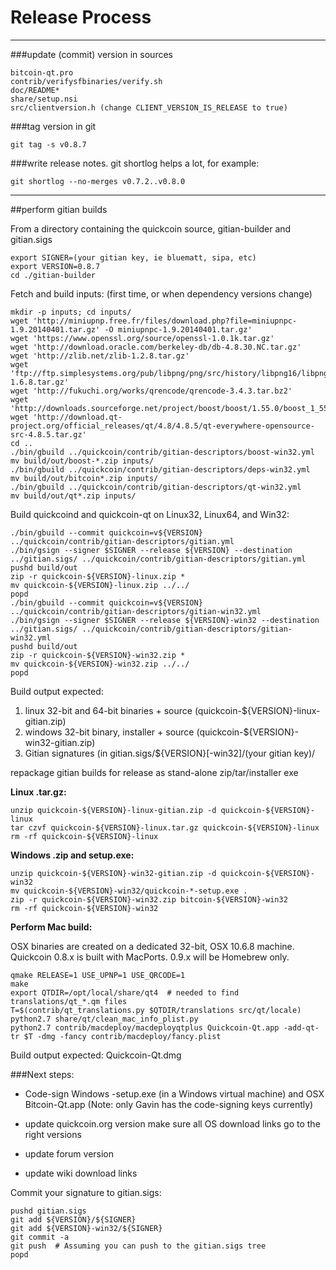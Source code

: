 Release Process
====================

* * *

###update (commit) version in sources


	bitcoin-qt.pro
	contrib/verifysfbinaries/verify.sh
	doc/README*
	share/setup.nsi
	src/clientversion.h (change CLIENT_VERSION_IS_RELEASE to true)

###tag version in git

	git tag -s v0.8.7

###write release notes. git shortlog helps a lot, for example:

	git shortlog --no-merges v0.7.2..v0.8.0

* * *

##perform gitian builds

 From a directory containing the quickcoin source, gitian-builder and gitian.sigs
  
	export SIGNER=(your gitian key, ie bluematt, sipa, etc)
	export VERSION=0.8.7
	cd ./gitian-builder

 Fetch and build inputs: (first time, or when dependency versions change)

	mkdir -p inputs; cd inputs/
	wget 'http://miniupnp.free.fr/files/download.php?file=miniupnpc-1.9.20140401.tar.gz' -O miniupnpc-1.9.20140401.tar.gz'
	wget 'https://www.openssl.org/source/openssl-1.0.1k.tar.gz'
	wget 'http://download.oracle.com/berkeley-db/db-4.8.30.NC.tar.gz'
	wget 'http://zlib.net/zlib-1.2.8.tar.gz'
	wget 'ftp://ftp.simplesystems.org/pub/libpng/png/src/history/libpng16/libpng-1.6.8.tar.gz'
	wget 'http://fukuchi.org/works/qrencode/qrencode-3.4.3.tar.bz2'
	wget 'http://downloads.sourceforge.net/project/boost/boost/1.55.0/boost_1_55_0.tar.bz2'
	wget 'http://download.qt-project.org/official_releases/qt/4.8/4.8.5/qt-everywhere-opensource-src-4.8.5.tar.gz'
	cd ..
	./bin/gbuild ../quickcoin/contrib/gitian-descriptors/boost-win32.yml
	mv build/out/boost-*.zip inputs/
	./bin/gbuild ../quickcoin/contrib/gitian-descriptors/deps-win32.yml
	mv build/out/bitcoin*.zip inputs/
	./bin/gbuild ../quickcoin/contrib/gitian-descriptors/qt-win32.yml
	mv build/out/qt*.zip inputs/

 Build quickcoind and quickcoin-qt on Linux32, Linux64, and Win32:
  
	./bin/gbuild --commit quickcoin=v${VERSION} ../quickcoin/contrib/gitian-descriptors/gitian.yml
	./bin/gsign --signer $SIGNER --release ${VERSION} --destination ../gitian.sigs/ ../quickcoin/contrib/gitian-descriptors/gitian.yml
	pushd build/out
	zip -r quickcoin-${VERSION}-linux.zip *
	mv quickcoin-${VERSION}-linux.zip ../../
	popd
	./bin/gbuild --commit quickcoin=v${VERSION} ../quickcoin/contrib/gitian-descriptors/gitian-win32.yml
	./bin/gsign --signer $SIGNER --release ${VERSION}-win32 --destination ../gitian.sigs/ ../quickcoin/contrib/gitian-descriptors/gitian-win32.yml
	pushd build/out
	zip -r quickcoin-${VERSION}-win32.zip *
	mv quickcoin-${VERSION}-win32.zip ../../
	popd

  Build output expected:

  1. linux 32-bit and 64-bit binaries + source (quickcoin-${VERSION}-linux-gitian.zip)
  2. windows 32-bit binary, installer + source (quickcoin-${VERSION}-win32-gitian.zip)
  3. Gitian signatures (in gitian.sigs/${VERSION}[-win32]/(your gitian key)/

repackage gitian builds for release as stand-alone zip/tar/installer exe

**Linux .tar.gz:**

	unzip quickcoin-${VERSION}-linux-gitian.zip -d quickcoin-${VERSION}-linux
	tar czvf quickcoin-${VERSION}-linux.tar.gz quickcoin-${VERSION}-linux
	rm -rf quickcoin-${VERSION}-linux

**Windows .zip and setup.exe:**

	unzip quickcoin-${VERSION}-win32-gitian.zip -d quickcoin-${VERSION}-win32
	mv quickcoin-${VERSION}-win32/quickcoin-*-setup.exe .
	zip -r quickcoin-${VERSION}-win32.zip bitcoin-${VERSION}-win32
	rm -rf quickcoin-${VERSION}-win32

**Perform Mac build:**

  OSX binaries are created on a dedicated 32-bit, OSX 10.6.8 machine.
  Quickcoin 0.8.x is built with MacPorts.  0.9.x will be Homebrew only.

	qmake RELEASE=1 USE_UPNP=1 USE_QRCODE=1
	make
	export QTDIR=/opt/local/share/qt4  # needed to find translations/qt_*.qm files
	T=$(contrib/qt_translations.py $QTDIR/translations src/qt/locale)
	python2.7 share/qt/clean_mac_info_plist.py
	python2.7 contrib/macdeploy/macdeployqtplus Quickcoin-Qt.app -add-qt-tr $T -dmg -fancy contrib/macdeploy/fancy.plist

 Build output expected: Quickcoin-Qt.dmg

###Next steps:

* Code-sign Windows -setup.exe (in a Windows virtual machine) and
  OSX Bitcoin-Qt.app (Note: only Gavin has the code-signing keys currently)

* update quickcoin.org version
  make sure all OS download links go to the right versions

* update forum version

* update wiki download links

Commit your signature to gitian.sigs:

	pushd gitian.sigs
	git add ${VERSION}/${SIGNER}
	git add ${VERSION}-win32/${SIGNER}
	git commit -a
	git push  # Assuming you can push to the gitian.sigs tree
	popd

